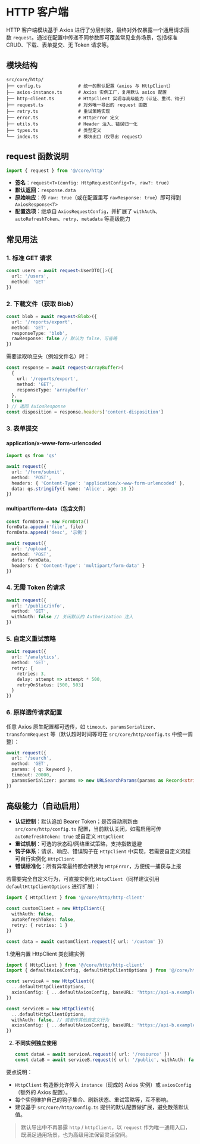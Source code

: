 # HTTP 客户端

HTTP 客户端模块基于 Axios 进行了分层封装，最终对外仅暴露一个通用请求函数 `request`。通过在配置中传递不同参数即可覆盖常见业务场景，包括标准 CRUD、下载、表单提交、无 Token 请求等。

## 模块结构

```
src/core/http/
├── config.ts              # 统一的默认配置（axios 与 HttpClient）
├── axios-instance.ts      # Axios 实例工厂，复用默认 axios 配置
├── http-client.ts         # HttpClient 实现与高级能力（认证、重试、钩子）
├── request.ts             # 对外唯一导出的 request 函数
├── retry.ts               # 重试策略实现
├── error.ts               # HttpError 定义
├── utils.ts               # Header 注入、错误归一化
├── types.ts               # 类型定义
└── index.ts               # 模块出口（仅导出 request）
```

## request 函数说明

```ts
import { request } from '@/core/http'
```

- **签名**：`request<T>(config: HttpRequestConfig<T>, raw?: true)`
- **默认返回**：`response.data`
- **原始响应**：传 `raw: true`（或在配置里写 `rawResponse: true`）即可得到 `AxiosResponse<T>`
- **配置选项**：继承自 `AxiosRequestConfig`，并扩展了 `withAuth`、`autoRefreshToken`、`retry`、`metadata` 等高级能力

## 常见用法

### 1. 标准 GET 请求

```ts
const users = await request<UserDTO[]>({
  url: '/users',
  method: 'GET'
})
```

### 2. 下载文件（获取 Blob）

```ts
const blob = await request<Blob>({
  url: '/reports/export',
  method: 'GET',
  responseType: 'blob',
  rawResponse: false // 默认为 false，可省略
})
```

需要读取响应头（例如文件名）时：

```ts
const response = await request<ArrayBuffer>(
  {
    url: '/reports/export',
    method: 'GET',
    responseType: 'arraybuffer'
  },
  true
) // 返回 AxiosResponse
const disposition = response.headers['content-disposition']
```

### 3. 表单提交

#### application/x-www-form-urlencoded

```ts
import qs from 'qs'

await request({
  url: '/form/submit',
  method: 'POST',
  headers: { 'Content-Type': 'application/x-www-form-urlencoded' },
  data: qs.stringify({ name: 'Alice', age: 18 })
})
```

#### multipart/form-data（包含文件）

```ts
const formData = new FormData()
formData.append('file', file)
formData.append('desc', '示例')

await request({
  url: '/upload',
  method: 'POST',
  data: formData,
  headers: { 'Content-Type': 'multipart/form-data' }
})
```

### 4. 无需 Token 的请求

```ts
await request({
  url: '/public/info',
  method: 'GET',
  withAuth: false // 关闭默认的 Authorization 注入
})
```

### 5. 自定义重试策略

```ts
await request({
  url: '/analytics',
  method: 'GET',
  retry: {
    retries: 3,
    delay: attempt => attempt * 500,
    retryOnStatus: [500, 503]
  }
})
```

### 6. 原样透传请求配置

任意 Axios 原生配置都可透传，如 `timeout`、`paramsSerializer`、`transformRequest` 等（默认超时时间等可在 `src/core/http/config.ts` 中统一调整）：

```ts
await request({
  url: '/search',
  method: 'GET',
  params: { q: keyword },
  timeout: 20000,
  paramsSerializer: params => new URLSearchParams(params as Record<string, string>).toString()
})
```

## 高级能力（自动启用）

- **认证控制**：默认追加 Bearer Token；是否自动刷新由 `src/core/http/config.ts` 配置，当前默认关闭，如需启用可传 `autoRefreshToken: true` 或自定义 `HttpClient`
- **重试机制**：可选的状态码/网络重试策略，支持指数退避
- **钩子体系**：请求、响应、错误钩子在 `HttpClient` 中实现，若需要自定义流程可自行实例化 `HttpClient`
- **错误标准化**：所有异常最终都会转换为 `HttpError`，方便统一捕获与上报

若需要完全自定义行为，可直接实例化 `HttpClient`（同样建议引用 `defaultHttpClientOptions` 进行扩展）：

```ts
import { HttpClient } from '@/core/http/http-client'

const customClient = new HttpClient({
  withAuth: false,
  autoRefreshToken: false,
  retry: { retries: 1 }
})

const data = await customClient.request({ url: '/custom' })
```
1.使用内置 HttpClient 类创建实例

```ts
import { HttpClient } from '@/core/http/http-client'
import { defaultAxiosConfig, defaultHttpClientOptions } from '@/core/http/config'

const serviceA = new HttpClient({
  ...defaultHttpClientOptions,
  axiosConfig: { ...defaultAxiosConfig, baseURL: 'https://api-a.example.com' }
})

const serviceB = new HttpClient({
  ...defaultHttpClientOptions,
  withAuth: false, // 或者传其他自定义行为
  axiosConfig: { ...defaultAxiosConfig, baseURL: 'https://api-b.example.com' }
})
```

2. **不同实例独立使用**  
   ```ts
   const dataA = await serviceA.request({ url: '/resource' })
   const dataB = await serviceB.request({ url: '/public', withAuth: false })
   ```

要点说明：
- `HttpClient` 构造器允许传入 `instance`（现成的 Axios 实例）或 `axiosConfig`（额外的 Axios 配置）。
- 每个实例维护自己的钩子集合、刷新状态、重试策略等，互不影响。
- 建议基于 `src/core/http/config.ts` 提供的默认配置做扩展，避免散落默认值。
  
> 默认导出中不再暴露 `http` / `httpClient`，以 `request` 作为唯一通用入口，既满足通用场景，也为高级用法保留灵活空间。
